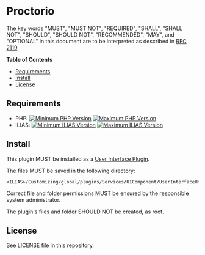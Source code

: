 # Proctorio

The key words "MUST", "MUST NOT", "REQUIRED", "SHALL", "SHALL NOT", "SHOULD",
"SHOULD NOT", "RECOMMENDED", "MAY", and "OPTIONAL"
in this document are to be interpreted as described in
[RFC 2119](https://www.ietf.org/rfc/rfc2119.txt).

**Table of Contents**

* [Requirements](#requirements)
* [Install](#install)
* [License](#license)

## Requirements

* PHP: [![Minimum PHP Version](https://img.shields.io/badge/Minimum_PHP-7.2.x-blue.svg)](https://php.net/) [![Maximum PHP Version](https://img.shields.io/badge/Maximum_PHP-7.2.x-blue.svg)](https://php.net/)
* ILIAS: [![Minimum ILIAS Version](https://img.shields.io/badge/Minimum_ILIAS-5.4.0-orange.svg)](https://ilias.de/) [![Maximum ILIAS Version](https://img.shields.io/badge/Maximum_ILIAS-5.4.999-orange.svg)](https://ilias.de/)

## Install

This plugin MUST be installed as a
[User Interface Plugin](https://www.ilias.de/docu/goto_docu_pg_39405_42.html).

The files MUST be saved in the following directory:

	<ILIAS>/Customizing/global/plugins/Services/UIComponent/UserInterfaceHook/Proctorio

Correct file and folder permissions MUST be
ensured by the responsible system administrator.

The plugin's files and folder SHOULD NOT be created, 
as root.

## License

See LICENSE file in this repository.